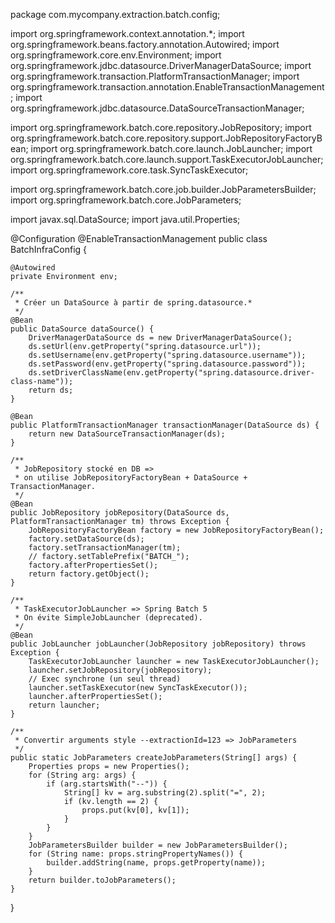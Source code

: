 package com.mycompany.extraction.batch.config;

import org.springframework.context.annotation.*;
import org.springframework.beans.factory.annotation.Autowired;
import org.springframework.core.env.Environment;
import org.springframework.jdbc.datasource.DriverManagerDataSource;
import org.springframework.transaction.PlatformTransactionManager;
import org.springframework.transaction.annotation.EnableTransactionManagement;
import org.springframework.jdbc.datasource.DataSourceTransactionManager;

import org.springframework.batch.core.repository.JobRepository;
import org.springframework.batch.core.repository.support.JobRepositoryFactoryBean;
import org.springframework.batch.core.launch.JobLauncher;
import org.springframework.batch.core.launch.support.TaskExecutorJobLauncher;
import org.springframework.core.task.SyncTaskExecutor;

import org.springframework.batch.core.job.builder.JobParametersBuilder;
import org.springframework.batch.core.JobParameters;

import javax.sql.DataSource;
import java.util.Properties;

@Configuration
@EnableTransactionManagement
public class BatchInfraConfig {

    @Autowired
    private Environment env;

    /**
     * Créer un DataSource à partir de spring.datasource.*
     */
    @Bean
    public DataSource dataSource() {
        DriverManagerDataSource ds = new DriverManagerDataSource();
        ds.setUrl(env.getProperty("spring.datasource.url"));
        ds.setUsername(env.getProperty("spring.datasource.username"));
        ds.setPassword(env.getProperty("spring.datasource.password"));
        ds.setDriverClassName(env.getProperty("spring.datasource.driver-class-name"));
        return ds;
    }

    @Bean
    public PlatformTransactionManager transactionManager(DataSource ds) {
        return new DataSourceTransactionManager(ds);
    }

    /**
     * JobRepository stocké en DB => 
     * on utilise JobRepositoryFactoryBean + DataSource + TransactionManager.
     */
    @Bean
    public JobRepository jobRepository(DataSource ds, PlatformTransactionManager tm) throws Exception {
        JobRepositoryFactoryBean factory = new JobRepositoryFactoryBean();
        factory.setDataSource(ds);
        factory.setTransactionManager(tm);
        // factory.setTablePrefix("BATCH_");
        factory.afterPropertiesSet();
        return factory.getObject();
    }

    /**
     * TaskExecutorJobLauncher => Spring Batch 5
     * On évite SimpleJobLauncher (deprecated).
     */
    @Bean
    public JobLauncher jobLauncher(JobRepository jobRepository) throws Exception {
        TaskExecutorJobLauncher launcher = new TaskExecutorJobLauncher();
        launcher.setJobRepository(jobRepository);
        // Exec synchrone (un seul thread)
        launcher.setTaskExecutor(new SyncTaskExecutor());
        launcher.afterPropertiesSet();
        return launcher;
    }

    /**
     * Convertir arguments style --extractionId=123 => JobParameters
     */
    public static JobParameters createJobParameters(String[] args) {
        Properties props = new Properties();
        for (String arg: args) {
            if (arg.startsWith("--")) {
                String[] kv = arg.substring(2).split("=", 2);
                if (kv.length == 2) {
                    props.put(kv[0], kv[1]);
                }
            }
        }
        JobParametersBuilder builder = new JobParametersBuilder();
        for (String name: props.stringPropertyNames()) {
            builder.addString(name, props.getProperty(name));
        }
        return builder.toJobParameters();
    }
}
